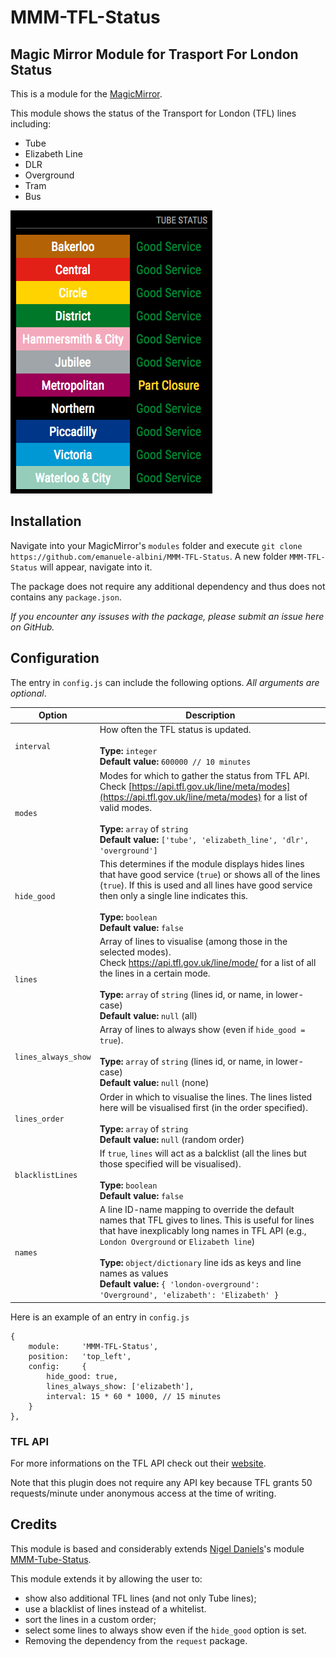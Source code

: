 # MMM-TFL-Status 
## Magic Mirror Module for Trasport For London Status

This is a module for the [MagicMirror](https://github.com/MichMich/MagicMirror).  

This module shows the status of the Transport for London (TFL) lines including:
- Tube
- Elizabeth Line
- DLR
- Overground
- Tram
- Bus

![TFL status](tube.png "TFL status.")

## Installation
Navigate into your MagicMirror's `modules` folder and execute `git clone https://github.com/emanuele-albini/MMM-TFL-Status`. 
A new folder `MMM-TFL-Status` will appear, navigate into it.

The package does not require any additional dependency and thus does not contains any `package.json`.

*If you encounter any issuses with the package, please submit an issue here on GitHub.*

## Configuration
The entry in `config.js` can include the following options. *All arguments are optional*.

|Option|Description|
|---|---|
|`interval`| How often the TFL status is updated.<br><br>**Type:** `integer`<br>**Default value:** `600000 // 10 minutes`|
|`modes`| Modes for which to gather the status from TFL API.<br>Check [https://api.tfl.gov.uk/line/meta/modes](https://api.tfl.gov.uk/line/meta/modes) for a list of valid modes. <br><br>**Type:** `array` of `string` <br>**Default value:** `['tube', 'elizabeth_line', 'dlr', 'overground']`|
|`hide_good`| This determines if the module displays hides lines that have good service (`true`) or shows all of the lines (`true`). If this is used and all lines have good service then only a single line indicates this. <br><br>**Type:** `boolean`<br>**Default value:** `false`|
|`lines`| Array of lines to visualise (among those in the selected modes).<br>Check [https://api.tfl.gov.uk/line/mode/<mode>](https://api.tfl.gov.uk/line/mode/tube) for a list of all the lines in a certain mode.<br><br>**Type:** `array` of `string` (lines id, or name, in lower-case) <br>**Default value:** `null` (all)|
|`lines_always_show`| Array of lines to always show (even if `hide_good = true`).<br><br>**Type:** `array` of `string` (lines id, or name, in lower-case) <br>**Default value:** `null` (none)|
|`lines_order`| Order in which to visualise the lines. The lines listed here will be visualised first (in the order specified). <br><br>**Type:** `array` of `string`  <br>**Default value:** `null` (random order)|
|`blacklistLines`| If `true`, `lines` will act as a balcklist (all the lines but those specified will be visualised). <br><br>**Type:** `boolean` <br>**Default value:** `false`|
|`names`| A line ID-name mapping to override the default names that TFL gives to lines. This is useful for lines that have inexplicably long names in TFL API (e.g., `London Overground` or `Elizabeth line`) <br><br>**Type:** `object/dictionary` line ids as keys and line names as values <br>**Default value:** `{ 'london-overground': 'Overground', 'elizabeth': 'Elizabeth' }`|

Here is an example of an entry in `config.js`
```
{
    module:     'MMM-TFL-Status',
    position:   'top_left',
    config:		{
        hide_good: true,
        lines_always_show: ['elizabeth'],
        interval: 15 * 60 * 1000, // 15 minutes
    }
},
```

### TFL API

For more informations on the TFL API check out their [website](https://api.tfl.gov.uk/).

Note that this plugin does not require any API key because TFL grants 50 requests/minute under anonymous access at the time of writing.

## Credits
This module is based and considerably extends [Nigel Daniels](https://github.com/nigel-daniels/)'s module [MMM-Tube-Status](https://github.com/nigel-daniels/MMM-Tube-Status).

This module extends it by allowing the user to:
- show also additional TFL lines (and not only Tube lines);
- use a blacklist of lines instead of a whitelist.
- sort the lines in a custom order;
- select some lines to always show even if the `hide_good` option is set.
- Removing the dependency from the `request` package.
